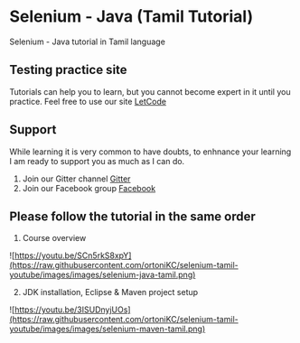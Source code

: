 # Selenium - Java (Tamil Tutorial)

Selenium - Java tutorial in Tamil language

## Testing practice site

Tutorials can help you to learn, but you cannot become expert in it until you practice.
Feel free to use our site [LetCode](https://letcode.in)

## Support

While learning it is very common to have doubts, to enhnance your learning I am ready to support you as much as I can do.
1. Join our Gitter channel
[Gitter](https://gitter.im/letcode-selenium/)
2. Join our Facebook group
[Facebook](https://www.facebook.com/groups/letcode)

## Please follow the tutorial in the same order

1. Course overview

![https://youtu.be/SCn5rkS8xpY](https://raw.githubusercontent.com/ortoniKC/selenium-tamil-youtube/images/images/selenium-java-tamil.png)

2. JDK installation, Eclipse & Maven project setup

![https://youtu.be/3ISUDnyjUOs](https://raw.githubusercontent.com/ortoniKC/selenium-tamil-youtube/images/images/selenium-maven-tamil.png)